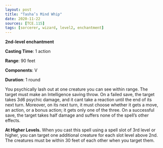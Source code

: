 ```yaml
---
layout: post
title: "Tasha’s Mind Whip"
date: 2020-11-22
sources: [TCE.115]
tags: [sorcerer, wizard, level2, enchantment]
---
```


**2nd-level enchantment**

**Casting Time**: 1 action

**Range**: 90 feet

**Components**: V

**Duration**: 1 round

You psychically lash out at one creature you can see within range. The target must make an Intelligence saving throw. On a failed save, the target takes 3d6 psychic damage, and it cant take a reaction until the end of its next turn. Moreover, on its next turn, it must choose whether it gets a move, an action, or a bonus action; it gets only one of the three. On a successful save, the target takes half damage and suffers none of the spell’s other effects.

**At Higher Levels.** When you cast this spell using a spell slot of 3rd level or higher, you can target one additional creature for each slot level above 2nd. The creatures must be within 30 feet of each other when you target them.

